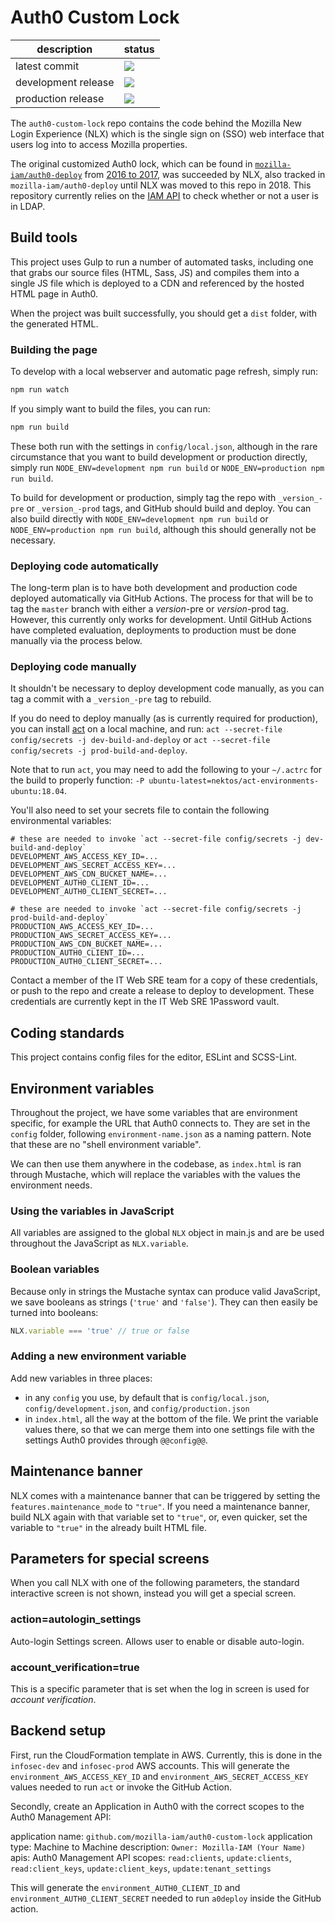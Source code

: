 # Auth0 Custom Lock

| description | status |
|------------ | ----------- |
| latest commit | ![](https://github.com/mozilla-iam/auth0-custom-lock/workflows/auth0-custom-lock-push/badge.svg)
| development release | ![](https://github.com/mozilla-iam/auth0-custom-lock/workflows/auth0-custom-lock-pre/badge.svg)
| production release | ![](https://github.com/mozilla-iam/auth0-custom-lock/workflows/auth0-custom-lock-prod/badge.svg)

The `auth0-custom-lock` repo contains the code behind the Mozilla New Login Experience (NLX) which is the single sign on (SSO) web interface that users log into to access Mozilla properties.

The original customized Auth0 lock, which can be found in [`mozilla-iam/auth0-deploy`](https://github.com/mozilla-iam/auth0-deploy/tree/2a09a74e4deb869f063ee8895916d74027eb65ad/pages) from [2016 to 2017](https://github.com/mozilla-iam/auth0-deploy/compare/3ba9e054e89fafcf48b2874a6b2fdffdc64c59a0...2a09a74e4deb869f063ee8895916d74027eb65ad), was succeeded by NLX, also tracked in `mozilla-iam/auth0-deploy` until NLX was moved to this repo in 2018. This repository currently relies on the [IAM API](https://github.com/mozilla-iam/iam-api) to check whether or not a user is in LDAP.

## Build tools

This project uses Gulp to run a number of automated tasks, including one that grabs our source files (HTML, Sass, JS)
and compiles them into a single JS file which is deployed to a CDN and referenced by the hosted HTML page in Auth0.

When the project was built successfully, you should get a `dist` folder, with the generated HTML.

### Building the page

To develop with a local webserver and automatic page refresh, simply run:

```bash
npm run watch
```

If you simply want to build the files, you can run:

```bash
npm run build
```

These both run with the settings in `config/local.json`, although in the rare circumstance that you want to build
development or production directly, simply run `NODE_ENV=development npm run build` or
`NODE_ENV=production npm run build`.

To build for development or production, simply tag the repo with `_version_-pre` or `_version_-prod` tags, and GitHub
should build and deploy. You can also build directly with `NODE_ENV=development npm run build` or
`NODE_ENV=production npm run build`, although this should generally not be necessary.

### Deploying code automatically

The long-term plan is to have both development and production code deployed automatically via GitHub Actions. The
process for that will be to tag the `master` branch with either a _version_-pre or _version_-prod tag. However,
this currently only works for development. Until GitHub Actions have completed evaluation, deployments to production
must be done manually via the process below.

### Deploying code manually ###

It shouldn't be necessary to deploy development code manually, as you can tag a commit with a `_version_-pre` tag
to rebuild.

If you do need to deploy manually (as is currently required for production), you can install
[act](https://github.com/nektos/act) on a local machine, and run:
`act --secret-file config/secrets -j dev-build-and-deploy` or
`act --secret-file config/secrets -j prod-build-and-deploy`.

Note that to run `act`, you may need to add the following to your `~/.actrc` for the build to properly function:
`-P ubuntu-latest=nektos/act-environments-ubuntu:18.04`.

You'll also need to set your secrets file to contain the following environmental variables:

```
# these are needed to invoke `act --secret-file config/secrets -j dev-build-and-deploy`
DEVELOPMENT_AWS_ACCESS_KEY_ID=...
DEVELOPMENT_AWS_SECRET_ACCESS_KEY=...
DEVELOPMENT_AWS_CDN_BUCKET_NAME=...
DEVELOPMENT_AUTH0_CLIENT_ID=...
DEVELOPMENT_AUTH0_CLIENT_SECRET=...

# these are needed to invoke `act --secret-file config/secrets -j prod-build-and-deploy`
PRODUCTION_AWS_ACCESS_KEY_ID=...
PRODUCTION_AWS_SECRET_ACCESS_KEY=...
PRODUCTION_AWS_CDN_BUCKET_NAME=...
PRODUCTION_AUTH0_CLIENT_ID=...
PRODUCTION_AUTH0_CLIENT_SECRET=...
```

Contact a member of the IT Web SRE team for a copy of these credentials, or push to the repo and create
a release to deploy to development. These credentials are currently kept in the IT Web SRE 1Password
vault.


## Coding standards

This project contains config files for the editor, ESLint and SCSS-Lint.

## Environment variables

Throughout the project, we have some variables that are environment specific, for example the URL that Auth0 connects
to. They are set in the `config` folder, following `environment-name.json` as a naming pattern. Note that these are no
"shell environment variable".

We can then use them anywhere in the codebase, as `index.html` is ran through Mustache, which will replace the variables
with the values the environment needs.

### Using the variables in JavaScript

All variables are assigned to the global `NLX` object in main.js and are be used throughout the JavaScript as
`NLX.variable`.

### Boolean variables

Because only in strings the Mustache syntax can produce valid JavaScript, we save booleans as strings (`'true'` and
`'false'`). They can then easily be turned into booleans:

```js
NLX.variable === 'true' // true or false
```

### Adding a new environment variable

Add new variables in three places:

* in any `config` you use, by default that is `config/local.json`, `config/development.json`, and `config/production.json`
* in `index.html`, all the way at the bottom of the file. We print the variable values there, so that we can merge them
  into one settings file with the settings Auth0 provides through `@@config@@`.

## Maintenance banner

NLX comes with a maintenance banner that can be triggered by setting the `features.maintenance_mode` to `"true"`. If you
need a maintenance banner, build NLX again with that variable set to `"true"`, or, even quicker, set the variable to
`"true"` in the already built HTML file.

## Parameters for special screens

When you call NLX with one of the following parameters, the standard interactive screen is not shown, instead you will
get a special screen.

### action=autologin_settings

Auto-login Settings screen. Allows user to enable or disable auto-login.

### account_verification=true

This is a specific parameter that is set when the log in screen is used for _account verification_.

## Backend setup

First, run the CloudFormation template in AWS. Currently, this is done in the `infosec-dev` and `infosec-prod` AWS accounts.
This will generate the `environment_AWS_ACCESS_KEY_ID` and `environment_AWS_SECRET_ACCESS_KEY` values needed to run `act` or
invoke the GitHub Action.

Secondly, create an Application in Auth0 with the correct scopes to the Auth0 Management API:

application name: `github.com/mozilla-iam/auth0-custom-lock`
application type: Machine to Machine
description: `Owner: Mozilla-IAM (Your Name)`
apis: Auth0 Management API
scopes: `read:clients`, `update:clients`, `read:client_keys`, `update:client_keys`, `update:tenant_settings`

This will generate the `environment_AUTH0_CLIENT_ID` and `environment_AUTH0_CLIENT_SECRET` needed to run `a0deploy` inside
the GitHub action.
